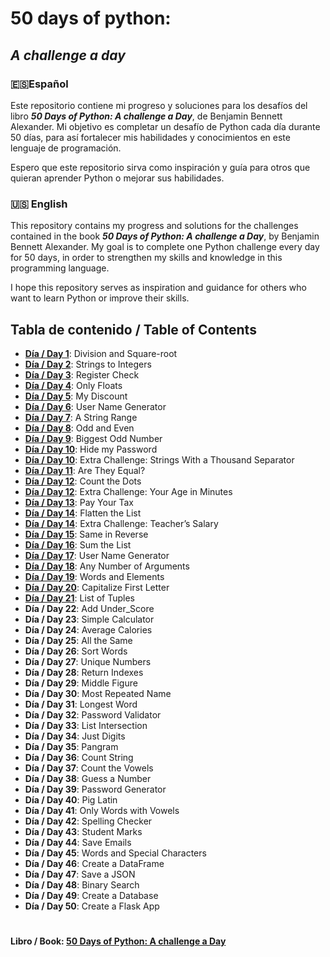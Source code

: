 # 50 days of python: 
## *A challenge a day*
###

### 🇪🇸Español
Este repositorio contiene mi progreso y soluciones para los desafíos del libro ***50 Days of Python: A challenge a Day***, de Benjamin Bennett Alexander.
Mi objetivo es completar un desafío de Python cada día durante 50 días, para así fortalecer mis habilidades y conocimientos en este lenguaje de programación.

Espero que este repositorio sirva como inspiración y guía para otros que quieran aprender Python o mejorar sus habilidades.

### 🇺🇸 English
This repository contains my progress and solutions for the challenges contained in the book ***50 Days of Python: A challenge a Day***, by Benjamin Bennett Alexander.
My goal is to complete one Python challenge every day for 50 days, in order to strengthen my skills and knowledge in this programming language.

I hope this repository serves as inspiration and guidance for others who want to learn Python or improve their skills.


## Tabla de contenido / Table of Contents

* [**Día / Day 1**](https://github.com/Malonsog/50_days_of_python/tree/main/01): Division and Square-root
* [**Día / Day 2**](https://github.com/Malonsog/50_days_of_python/tree/main/02): Strings to Integers
* [**Día / Day 3**](https://github.com/Malonsog/50_days_of_python/tree/main/03): Register Check
* [**Día / Day 4**](https://github.com/Malonsog/50_days_of_python/tree/main/04): Only Floats
* [**Día / Day 5**](https://github.com/Malonsog/50_days_of_python/tree/main/05): My Discount
* [**Día / Day 6**](https://github.com/Malonsog/50_days_of_python/tree/main/06): User Name Generator
* [**Día / Day 7**](https://github.com/Malonsog/50_days_of_python/tree/main/07): A String Range
* [**Día / Day 8**](https://github.com/Malonsog/50_days_of_python/tree/main/08): Odd and Even
* [**Día / Day 9**](https://github.com/Malonsog/50_days_of_python/tree/main/09): Biggest Odd Number
* [**Día / Day 10**](https://github.com/Malonsog/50_days_of_python/tree/main/10): Hide my Password
* [**Día / Day 10**](https://github.com/Malonsog/50_days_of_python/tree/main/10): Extra Challenge: Strings With a Thousand Separator
* [**Día / Day 11**](https://github.com/Malonsog/50_days_of_python/tree/main/11): Are They Equal?
* [**Día / Day 12**](https://github.com/Malonsog/50_days_of_python/tree/main/12): Count the Dots
* [**Día / Day 12**](https://github.com/Malonsog/50_days_of_python/tree/main/12): Extra Challenge: Your Age in Minutes
* [**Día / Day 13**](https://github.com/Malonsog/50_days_of_python/tree/main/13): Pay Your Tax
* [**Día / Day 14**](https://github.com/Malonsog/50_days_of_python/tree/main/14): Flatten the List
* [**Día / Day 14**](https://github.com/Malonsog/50_days_of_python/tree/main/14): Extra Challenge: Teacher’s Salary
* [**Día / Day 15**](https://github.com/Malonsog/50_days_of_python/tree/main/15): Same in Reverse
* [**Día / Day 16**](https://github.com/Malonsog/50_days_of_python/tree/main/16): Sum the List
* [**Día / Day 17**](https://github.com/Malonsog/50_days_of_python/tree/main/17): User Name Generator
* [**Día / Day 18**](https://github.com/Malonsog/50_days_of_python/tree/main/18): Any Number of Arguments
* [**Día / Day 19**](https://github.com/Malonsog/50_days_of_python/tree/main/19): Words and Elements
* [**Día / Day 20**](https://github.com/Malonsog/50_days_of_python/tree/main/20): Capitalize First Letter
* [**Día / Day 21**](https://github.com/Malonsog/50_days_of_python/tree/main/21): List of Tuples
* **Día / Day 22**: Add Under_Score
* **Día / Day 23**: Simple Calculator
* **Día / Day 24**: Average Calories
* **Día / Day 25**: All the Same
* **Día / Day 26**: Sort Words
* **Día / Day 27**: Unique Numbers
* **Día / Day 28**: Return Indexes
* **Día / Day 29**: Middle Figure
* **Día / Day 30**: Most Repeated Name
* **Día / Day 31**: Longest Word
* **Día / Day 32**: Password Validator
* **Día / Day 33**: List Intersection
* **Día / Day 34**: Just Digits
* **Día / Day 35**: Pangram
* **Día / Day 36**: Count String
* **Día / Day 37**: Count the Vowels
* **Día / Day 38**: Guess a Number
* **Día / Day 39**: Password Generator
* **Día / Day 40**: Pig Latin
* **Día / Day 41**: Only Words with Vowels
* **Día / Day 42**: Spelling Checker
* **Día / Day 43**: Student Marks
* **Día / Day 44**: Save Emails
* **Día / Day 45**: Words and Special Characters
* **Día / Day 46**: Create a DataFrame
* **Día / Day 47**: Save a JSON
* **Día / Day 48**: Binary Search
* **Día / Day 49**: Create a Database
* **Día / Day 50**: Create a Flask App



#
#### **Libro / Book:** [50 Days of Python: A challenge a Day](https://benjaminb.gumroad.com/l/zybjn)
